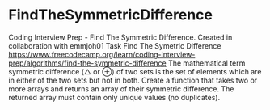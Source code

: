 # FindTheSymmetricDifference
Coding Interview Prep - Find The Symmetric Difference. Created in collaboration with emmjoh01
Task Find The Symetric Difference
https://www.freecodecamp.org/learn/coding-interview-prep/algorithms/find-the-symmetric-difference
The mathematical term symmetric difference (△ or ⊕) of two sets is the set of elements which are in either of the two sets but not in both.
Create a function that takes two or more arrays and returns an array of their symmetric difference.
The returned array must contain only unique values (no duplicates).
